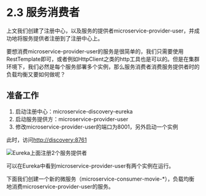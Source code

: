 # 2.3 服务消费者

上文我们创建了注册中心，以及服务的提供者microservice-provider-user，并成功地将服务提供者注册到了注册中心上。

要想消费microservice-provider-user的服务是很简单的，我们只需要使用RestTemplate即可，或者例如HttpClient之类的http工具也是可以的。但是在集群环境下，我们必然是每个服务部署多个实例，那么服务消费者消费服务提供者时的负载均衡又要如何做呢？



## 准备工作

1. 启动注册中心：microservice-discovery-eureka
2. 启动服务提供方：microservice-provider-user
3. 修改microservice-provider-user的端口为8001，另外启动一个实例

此时，访问[http://discovery:8761](http://discovery:8761)

![Eureka上面注册2个服务提供者](dist/images/eureka-with-2-providers.png)

可以在Eureka中看到microservice-provider-user有两个实例在运行。

下面我们创建一个新的微服务（microservice-consumer-movie-*），负载均衡地消费microservice-provider-user的服务。
